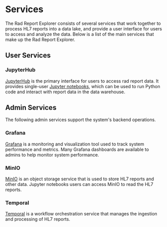 # Services

The Rad Report Explorer consists of several services that work together to process HL7 reports into a data lake, 
and provide a user interface for users to access and analyze the data. Below is a list of the main services that make up
the Rad Report Explorer.

## User Services

### JupyterHub

[JupyterHub](https://jupyterhub.readthedocs.io/en/stable/) is the primary interface for users to access rad report data.
It provides single-user [Jupyter notebooks](https://jupyter.org/), which can be used to run Python code and interact 
with report data in the data warehouse.

## Admin Services

The following admin services support the system's backend operations.

### Grafana

[Grafana](https://grafana.com/) is a monitoring and visualization tool used to track system performance and metrics.
Many Grafana dashboards are available to admins to help monitor system performance.

### MinIO

[MinIO](https://min.io/) is an object storage service that is used to store HL7 reports and other data. Jupyter 
notebooks users can access MinIO to read the HL7 reports.

### Temporal

[Temporal](https://temporal.io/) is a workflow orchestration service that manages the ingestion and processing of HL7 
reports.

